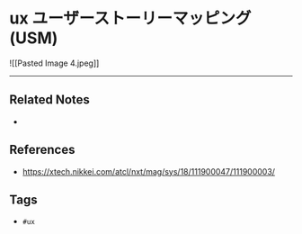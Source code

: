 # ux ユーザーストーリーマッピング(USM)
![[Pasted Image 4.jpeg]]

---
## Related Notes
- 

## References
- https://xtech.nikkei.com/atcl/nxt/mag/sys/18/111900047/111900003/


## Tags
- `#ux` 